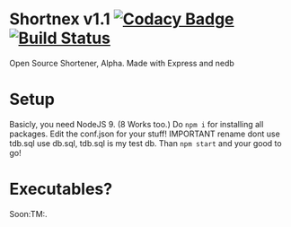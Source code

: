 # Shortnex v1.1 [![Codacy Badge](https://api.codacy.com/project/badge/Grade/4597ac8f2ec441bc8e7e526408fcf70a)](https://www.codacy.com/app/lordjbs/Shortnex?utm_source=github.com&amp;utm_medium=referral&amp;utm_content=lordjbs/Shortnex&amp;utm_campaign=Badge_Grade) [![Build Status](https://travis-ci.org/lordjbs/Shortnex.svg?branch=master)](https://travis-ci.org/lordjbs/Shortnex)
Open Source Shortener, Alpha.
Made with Express and nedb

# Setup
Basicly, you need NodeJS 9. (8 Works too.)
Do `npm i` for installing all packages.
Edit the conf.json for your stuff! IMPORTANT rename dont use tdb.sql use db.sql, tdb.sql is my test db.
Than `npm start` and your good to go!

# Executables?

Soon:TM:.
